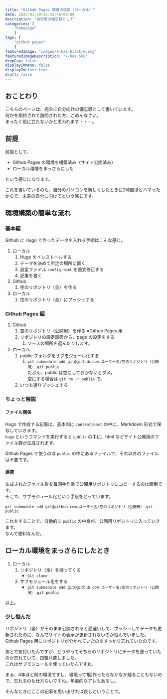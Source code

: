 ```yaml
---
title: "Github Pages 環境の復旧（ローカル）"
date: 2023-01-30T12:43:46+09:00
description: "自分用の備忘録として"
categories: [
    "homepage"
    ]
tags: [
    "github pages"
    ]
featuredImage: "images/k-kaz-black-w.svg"
featuredImageDescription: "k-kaz SVG"
dropCap: false
displayInMenu: false
displayInList: true
draft: false
---
```

## おことわり

こちらのページは、完全に自分向けの備忘録として書いています。  
何かを期待されて訪問された方、ごめんなさい。  
まったく役に立たないかと思われます・・・。

## 前提

前提として、

- Github Pages の環境を構築済み（サイト公開済み）
- ローカル環境をまっさらにした

という感じになります。  

これを書いているのも、自分のパソコンを新しくしたときに2時間ほどハマったからで、未来の自分に向けてという感じです。

## 環境構築の簡単な流れ

### 基本編

Github に Hugo で作ったデータを入れる手順はこんな感じ。  

1. ローカル
    1. Hugo をインストールする
    1. テーマを決めて所定の場所に置く
    1. 設定ファイル `config.toml` を適宜修正する
    1. 記事を書く
1. Github
    1. 空のリポジトリ（全）を作る
1. ローカル
    1. 空のリポジトリ（全）にプッシュする

### Github Pages 編

1. Github  
    1. 空のリポジトリ（公開用）を作る ※Github Pages 用
    1. リポジトリの設定画面から、page の設定をする
        1. ソースの場所を選んだりします。
1. ローカル  
    1. public フォルダをサブモジュール化する
        1. `git submodule add git@github.com:ユーザー名/空のリポジトリ（公開用）.git public`  
        たぶん、public は空にしておかないとダメ。  
        空にする場合は `git rm -r public` で。  
    1. いつも通りプッシュする

### ちょっと解説

#### ファイル関係

Hugo で作成する記事は、基本的に `content/post` の中に、Markdown 形式で保存していきます。  
`hugo` というコマンドを実行すると `public` の中に、html などサイト公開用のファイル群が生成されます。  

Github Pages で使うのは `public` の中にあるファイルで、それ以外のファイルは不要です。  

#### 連携

生成されたファイル群を毎回手作業で公開用リポジトリにコピーするのは面倒です。  
そこで、サブモジュール化という手段をとっています。  

`git submodule add git@github.com:ユーザー名/空のリポジトリ（公開用）.git public`  

これをすることで、自動的に `public` の中身が、公開用リポジトリに入っていきます。  
なんて便利なんだ。

## ローカル環境をまっさらにしたとき

1. ローカル
    1. リポジトリ（全）を持ってくる
        - `Git clone`  
    1. サブモジュール化をする
        - `git submodule add git@github.com:ユーザー名/空のリポジトリ（公開用）.git public`

以上。

### 少し悩んだ

リポジトリ（全）がそのまま公開されると勘違いして、プッシュしてデータも更新されたのに、なんでサイトの表示が更新されないのか悩んでいました。  
Github Pages 用にリポジトリが分かれていたのをすっかり忘れていたのです。  

あとで気付いたんですが、どうやってそちらのリポジトリにデータを送っていたのか忘れていて、四苦八苦しました。  
これはサブモジュールを使っていたんですね。

まぁ、4年ほど前の環境ですし、環境って1回作ったらなかなか触ることもないので、忘れるのも仕方ないですね。年齢的なアレもあるし。  

そんなときにここの記事を思い出せれば良しということで。
